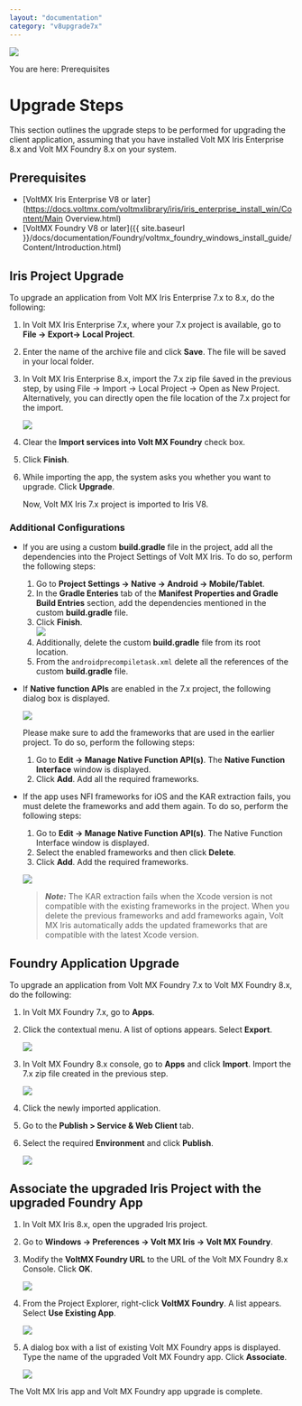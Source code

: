 ```yaml
---
layout: "documentation"
category: "v8upgrade7x"
---
```

                       

[![](Resources/Images/pdf.png)](https://docs.voltmx.com/voltmxlibrary/beta/v8upgrade7x.pdf "VoltMX Upgrade Hub Guide")

You are here: Prerequisites

Upgrade Steps
=============

This section outlines the upgrade steps to be performed for upgrading the client application, assuming that you have installed Volt MX Iris Enterprise 8.x and Volt MX Foundry 8.x on your system.

Prerequisites
-------------

*   [VoltMX Iris Enterprise V8 or later](https://docs.voltmx.com/voltmxlibrary/iris/iris_enterprise_install_win/Content/Main Overview.html)
*   [VoltMX Foundry V8 or later]({{ site.baseurl }}/docs/documentation/Foundry/voltmx_foundry_windows_install_guide/Content/Introduction.html)

Iris Project Upgrade
--------------------------

To upgrade an application from Volt MX Iris Enterprise 7.x to 8.x, do the following:

1.  In Volt MX Iris Enterprise 7.x, where your 7.x project is available, go to **File -> Export-> Local Project**.
2.  Enter the name of the archive file and click **Save**. The file will be saved in your local folder.
3.  In Volt MX Iris Enterprise 8.x, import the 7.x zip file śaved in the previous step, by using File -> Import -> Local Project -> Open as New Project. Alternatively, you can directly open the file location of the 7.x project for the import.
    
    ![](Resources/Images/IrisImport.png)
    
4.  Clear the **Import services into Volt MX Foundry** check box.
5.  Click **Finish**.
6.  While importing the app, the system asks you whether you want to upgrade. Click **Upgrade**.  
    
    Now, Volt MX Iris 7.x project is imported to Iris V8.
    

### Additional Configurations

*   If you are using a custom **build.gradle** file in the project, add all the dependencies into the Project Settings of Volt MX Iris. To do so, perform the following steps:
    1.  Go to **Project Settings -> Native -> Android -> Mobile/Tablet**.
    2.  In the **Gradle Enteries** tab of the **Manifest Properties and Gradle Build Entries** section, add the dependencies mentioned in the custom **build.gradle** file.
    3.  Click **Finish**.  
        ![](Resources/Images/GradleEntries.png)
    4.  Additionally, delete the custom **build.gradle** file from its root location.
    5.  From the `androidprecompiletask.xml` delete all the references of the custom **build.gradle** file.
*   If **Native function APIs** are enabled in the 7.x project, the following dialog box is displayed.
    
    ![](Resources/Images/NFI_dialogbox.png)
    
    Please make sure to add the frameworks that are used in the earlier project. To do so, perform the following steps:
    1.  Go to **Edit -> Manage Native Function API(s)**. The **Native Function Interface** window is displayed.
    2.  Click **Add**. Add all the required frameworks.
*   If the app uses NFI frameworks for iOS and the KAR extraction fails, you must delete the frameworks and add them again. To do so, perform the following steps:
    
    1.  Go to **Edit -> Manage Native Function API(s)**. The Native Function Interface window is displayed.
    2.  Select the enabled frameworks and then click **Delete**.
    3.  Click **Add**. Add the required frameworks.
    
    ![](Resources/Images/NFI.png)
    
    > **_Note:_** The KAR extraction fails when the Xcode version is not compatible with the existing frameworks in the project. When you delete the previous frameworks and add frameworks again, Volt MX Iris automatically adds the updated frameworks that are compatible with the latest Xcode version.
    

Foundry Application Upgrade
--------------------------------

To upgrade an application from Volt MX Foundry 7.x to Volt MX Foundry 8.x, do the following:

1.  In Volt MX Foundry 7.x, go to **Apps**.
2.  Click the contextual menu. A list of options appears. Select **Export**.
    
    ![](Resources/Images/FoundryExport.png)
    
3.  In Volt MX Foundry 8.x console, go to **Apps** and click **Import**. Import the 7.x zip file created in the previous step.
    
    ![](Resources/Images/FoundryImport.png)
    
4.  Click the newly imported application.
5.  Go to the **Publish > Service & Web Client** tab.
6.  Select the required **Environment** and click **Publish**.
    
    ![](Resources/Images/FoundryAppPublish.png)
    

Associate the upgraded Iris Project with the upgraded Foundry App
----------------------------------------------------------------------

1.  In Volt MX Iris 8.x, open the upgraded Iris project.
2.  Go to **Windows -> Preferences -> Volt MX Iris -> Volt MX Foundry**.
3.  Modify the **VoltMX Foundry URL** to the URL of the Volt MX Foundry 8.x Console. Click **OK**.
    
    ![](Resources/Images/FoundryUrl.png)
    
4.  From the Project Explorer, right-click **VoltMX Foundry**. A list appears. Select **Use Existing App**.
    
    ![](Resources/Images/LinkingFoundryApp.png)
    
5.  A dialog box with a list of existing Volt MX Foundry apps is displayed. Type the name of the upgraded Volt MX Foundry app. Click **Associate**.
    
    ![](Resources/Images/FoundryAppAssociate.png)
    

The Volt MX Iris app and Volt MX Foundry app upgrade is complete.
